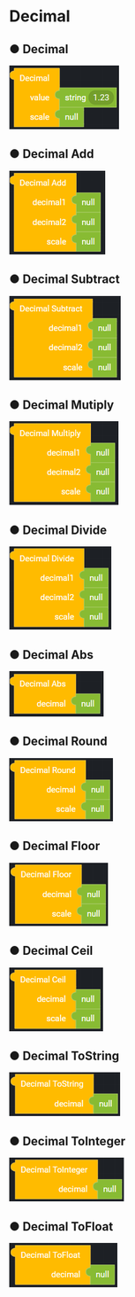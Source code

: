 # Decimal

## ● Decimal

![](../../.gitbook/assets/image%20%2891%29.png)

## ● Decimal Add

![](../../.gitbook/assets/image%20%28195%29.png)

## ● Decimal Subtract

![](../../.gitbook/assets/image%20%28189%29.png)

## ● Decimal Mutiply

![](../../.gitbook/assets/image%20%28212%29.png)

## ● Decimal Divide

![](../../.gitbook/assets/image%20%2861%29.png)

## ● Decimal Abs

![](../../.gitbook/assets/image%20%28179%29.png)

## ● Decimal Round

![](../../.gitbook/assets/image%20%28258%29.png)

## ● Decimal Floor

![](../../.gitbook/assets/image%20%28235%29.png)

## ● Decimal Ceil

![](../../.gitbook/assets/image%20%28262%29.png)

## ● Decimal ToString

![](../../.gitbook/assets/image%20%28255%29.png)

## ● Decimal ToInteger

![](../../.gitbook/assets/image%20%28240%29.png)

## ● Decimal ToFloat

![](../../.gitbook/assets/image%20%28246%29.png)

